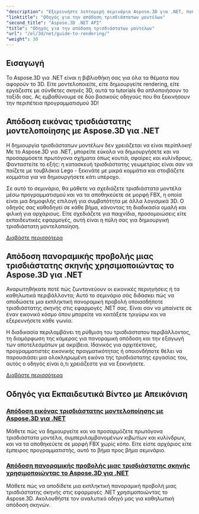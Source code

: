 ```yaml
---
"description": "Εξερευνήστε λεπτομερή σεμινάρια Aspose.3D για .NET, που καλύπτουν τρισδιάστατη μοντελοποίηση, απόδοση και χειρισμό σκηνών. Απλουστευμένοι οδηγοί για προγραμματιστές όλων των επιπέδων."
"linktitle": "Οδηγός για την απόδοση τρισδιάστατων μοντέλων"
"second_title": "Aspose.3D .NET API"
"title": "Οδηγός για την απόδοση τρισδιάστατων μοντέλων"
"url": "/el/3d/net/guide-to-rendering/"
"weight": 30
---
```


## Εισαγωγή

Το Aspose.3D για .NET είναι η βιβλιοθήκη σας για όλα τα θέματα που αφορούν το 3D. Είτε μοντελοποιείτε, είτε δημιουργείτε rendering, είτε εργάζεστε με σύνθετες σκηνές 3D, αυτά τα tutorials θα απλοποιήσουν το ταξίδι σας. Ας εμβαθύνουμε σε δύο βασικούς οδηγούς που θα ξεκινήσουν την περιπέτεια προγραμματισμού 3D!  

## Απόδοση εικόνας τρισδιάστατης μοντελοποίησης με Aspose.3D για .NET  

Η δημιουργία τρισδιάστατων μοντέλων δεν χρειάζεται να είναι περίπλοκη! Με το Aspose.3D για .NET, μπορείτε εύκολα να δημιουργήσετε και να προσαρμόσετε πρωτόγονα σχήματα όπως κουτιά, σφαίρες και κυλίνδρους. Φανταστείτε το εξής: η κατασκευή τρισδιάστατης γεωμετρίας είναι σαν να παίζετε με τουβλάκια Lego - ξεκινάτε με μικρά κομμάτια και στοιβάζετε κομμάτια για να δημιουργήσετε κάτι υπέροχο.  

Σε αυτό το σεμινάριο, θα μάθετε να σχεδιάζετε τρισδιάστατα μοντέλα μέσω προγραμματισμού και να τα αποθηκεύετε σε μορφή FBX, η οποία είναι μια δημοφιλής επιλογή για συμβατότητα με άλλα λογισμικά 3D. Ο οδηγός σας καθοδηγεί σε κάθε βήμα, κάνοντας τη διαδικασία ομαλή και φιλική για αρχάριους. Είτε σχεδιάζετε για παιχνίδια, προσομοιώσεις είτε εκπαιδευτικές εφαρμογές, αυτή είναι η πύλη σας για δημιουργική τρισδιάστατη μοντελοποίηση.  

[Διαβάστε περισσότερα](./render-3d-modeling-image/)  

## Απόδοση πανοραμικής προβολής μιας τρισδιάστατης σκηνής χρησιμοποιώντας το Aspose.3D για .NET  

Αναρωτηθήκατε ποτέ πώς ζωντανεύουν οι εικονικές περιηγήσεις ή τα καθηλωτικά περιβάλλοντα; Αυτό το σεμινάριο σάς διδάσκει πώς να αποδώσετε μια εκπληκτική πανοραμική προβολή οποιασδήποτε τρισδιάστατης σκηνής στις εφαρμογές .NET σας. Είναι σαν να μπαίνετε σε έναν εικονικό κόσμο όπου μπορείτε να κοιτάξετε τριγύρω και να εξερευνήσετε κάθε γωνία.  

Η διαδικασία περιλαμβάνει τη ρύθμιση του τρισδιάστατου περιβάλλοντος, τη διαμόρφωση της κάμερας για πανοραμική απόδοση και την εξαγωγή των αποτελεσμάτων με ακρίβεια. Ιδανικός για αρχιτέκτονες, προγραμματιστές εικονικής πραγματικότητας ή οποιονδήποτε θέλει να παρουσιάσει μια ολοκληρωμένη εικόνα της τρισδιάστατης εργασίας του, αυτός ο οδηγός είναι ό,τι χρειάζεστε για να ξεκινήσετε.  

[Διαβάστε περισσότερα](./render-panorama-view-3d-scene/)  

## Οδηγός για Εκπαιδευτικά Βίντεο με Απεικόνιση
### [Απόδοση εικόνας τρισδιάστατης μοντελοποίησης με Aspose.3D για .NET](./render-3d-modeling-image/)
Μάθετε πώς να δημιουργείτε και να προσαρμόζετε πρωτόγονα τρισδιάστατα μοντέλα, συμπεριλαμβανομένων κιβωτίων και κυλίνδρων, και να τα αποθηκεύετε σε μορφή FBX χωρίς κόπο. Είτε είστε αρχάριος είτε έμπειρος προγραμματιστής, αυτό το βήμα προς βήμα σεμινάριο.
### [Απόδοση πανοραμικής προβολής μιας τρισδιάστατης σκηνής χρησιμοποιώντας το Aspose.3D για .NET](./render-panorama-view-3d-scene/)
Μάθετε πώς να αποδίδετε μια εκπληκτική πανοραμική προβολή μιας τρισδιάστατης σκηνής στις εφαρμογές .NET χρησιμοποιώντας το Aspose.3D. Ακολουθήστε τον αναλυτικό οδηγό μας για καθηλωτική απόδοση σκηνών.